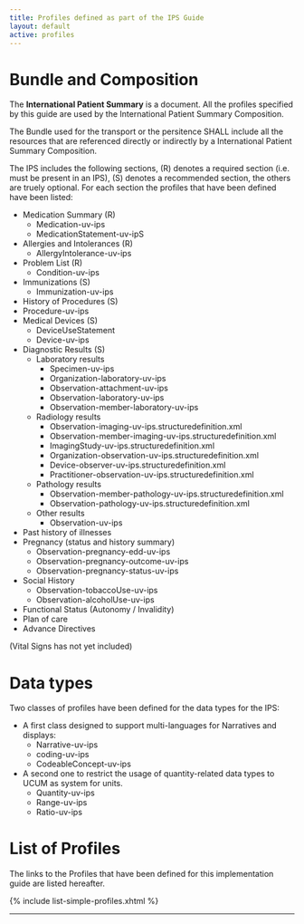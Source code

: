 ```yaml
---
title: Profiles defined as part of the IPS Guide
layout: default
active: profiles
---
```


# Bundle and Composition

The <b>International Patient Summary</b> is a document.
All the profiles specified by this guide are used by the International Patient Summary Composition.

The Bundle used for the transport or the persitence SHALL include all the resources that are referenced directly or indirectly by a International Patient Summary Composition.

The IPS includes the following sections, (R) denotes a required section (i.e. must be present in an IPS), (S) denotes a recommended section, the others are truely optional. 
For each section the profiles that have been defined have been listed:
* Medication Summary (R)
  * Medication-uv-ips
  * MedicationStatement-uv-ipS
* Allergies and Intolerances (R)
  * AllergyIntolerance-uv-ips
* Problem List (R)
  * Condition-uv-ips
* Immunizations (S)
  * Immunization-uv-ips
* History of Procedures (S)
* Procedure-uv-ips
* Medical Devices (S)
  * DeviceUseStatement
  * Device-uv-ips
* Diagnostic Results (S)
  * Laboratory results 
    * Specimen-uv-ips
    * Organization-laboratory-uv-ips
    * Observation-attachment-uv-ips
    * Observation-laboratory-uv-ips
    * Observation-member-laboratory-uv-ips
  * Radiology results
    * Observation-imaging-uv-ips.structuredefinition.xml
    * Observation-member-imaging-uv-ips.structuredefinition.xml
    * ImagingStudy-uv-ips.structuredefinition.xml
    * Organization-observation-uv-ips.structuredefinition.xml
    * Device-observer-uv-ips.structuredefinition.xml
    * Practitioner-observation-uv-ips.structuredefinition.xml
  * Pathology results
    * Observation-member-pathology-uv-ips.structuredefinition.xml
    * Observation-pathology-uv-ips.structuredefinition.xml
  * Other results 
    * Observation-uv-ips
* Past history of illnesses
* Pregnancy (status and history summary)
  * Observation-pregnancy-edd-uv-ips
  * Observation-pregnancy-outcome-uv-ips
  * Observation-pregnancy-status-uv-ips
* Social History
  * Observation-tobaccoUse-uv-ips
  * Observation-alcoholUse-uv-ips
* Functional Status (Autonomy / Invalidity)
* Plan of care
* Advance Directives

(Vital Signs has not yet included)

# Data types
Two classes of profiles have been defined for the data types for the IPS:
* A first class designed to support multi-languages for Narratives and displays:
  * Narrative-uv-ips
  * coding-uv-ips
  * CodeableConcept-uv-ips
* A second one to restrict the usage of quantity-related data types to UCUM as system for units.
  * Quantity-uv-ips
  * Range-uv-ips
  * Ratio-uv-ips


# List of Profiles

The links to the Profiles that have been defined for this implementation guide are listed hereafter.

{% include list-simple-profiles.xhtml %}


---
